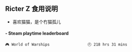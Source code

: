 ## Ricter Z 食用说明
- 喜欢猫猫，是个冇猫孤儿

<!-- steam-box start -->
#### - Steam playtime leaderboard
```text
🎮 World of Warships                 🕘 218 hrs 31 mins
```
<!-- Powered by https://github.com/YouEclipse/steam-box . -->
<!-- steam-box end -->
